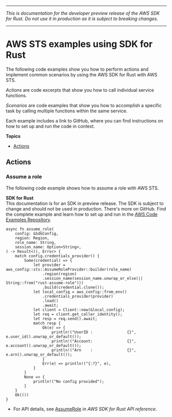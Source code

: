 --------

 *This is documentation for the developer preview release of the AWS SDK for Rust\. Do not use it in production as it is subject to breaking changes\.* 

--------

# AWS STS examples using SDK for Rust<a name="rust_sts_code_examples"></a>

The following code examples show you how to perform actions and implement common scenarios by using the AWS SDK for Rust with AWS STS\.

*Actions* are code excerpts that show you how to call individual service functions\.

*Scenarios* are code examples that show you how to accomplish a specific task by calling multiple functions within the same service\.

Each example includes a link to GitHub, where you can find instructions on how to set up and run the code in context\.

**Topics**
+ [Actions](#actions)

## Actions<a name="actions"></a>

### Assume a role<a name="sts_AssumeRole_rust_topic"></a>

The following code example shows how to assume a role with AWS STS\.

**SDK for Rust**  
This documentation is for an SDK in preview release\. The SDK is subject to change and should not be used in production\.
 There's more on GitHub\. Find the complete example and learn how to set up and run in the [AWS Code Examples Repository](https://github.com/awsdocs/aws-doc-sdk-examples/tree/main/rust_dev_preview/sts/#code-examples)\. 
  

```
async fn assume_role(
    config: &SdkConfig,
    region: Region,
    role_name: String,
    session_name: Option<String>,
) -> Result<(), Error> {
    match config.credentials_provider() {
        Some(credential) => {
            let provider = aws_config::sts::AssumeRoleProvider::builder(role_name)
                .region(region)
                .session_name(session_name.unwrap_or_else(|| String::from("rust-assume-role")))
                .build(credential.clone());
            let local_config = aws_config::from_env()
                .credentials_provider(provider)
                .load()
                .await;
            let client = Client::new(&local_config);
            let req = client.get_caller_identity();
            let resp = req.send().await;
            match resp {
                Ok(e) => {
                    println!("UserID :               {}", e.user_id().unwrap_or_default());
                    println!("Account:               {}", e.account().unwrap_or_default());
                    println!("Arn    :               {}", e.arn().unwrap_or_default());
                }
                Err(e) => println!("{:?}", e),
            }
        }
        None => {
            println!("No config provided");
        }
    }
    Ok(())
}
```
+  For API details, see [AssumeRole](https://docs.rs/releases/search?query=aws-sdk) in *AWS SDK for Rust API reference*\. 